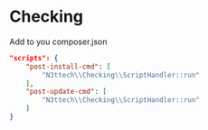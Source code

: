 # Checking

Add to you composer.json

```json
"scripts": {
    "post-install-cmd": [
        "N3ttech\\Checking\\ScriptHandler::run"
    ],
    "post-update-cmd": [
        "N3ttech\\Checking\\ScriptHandler::run"
    ]
}
```